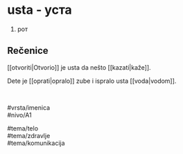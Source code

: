 # usta - уста

1. рот  

## Rečenice

[[otvoriti|Otvorio]] je usta da nešto [[kazati|kaže]].  

Dete je [[oprati|opralo]] zube i ispralo usta [[voda|vodom]].  

<br>

#vrsta/imenica  
#nivo/A1  

#tema/telo  
#tema/zdravlje  
#tema/komunikacija  
